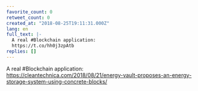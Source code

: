 ```yaml
---
favorite_count: 0
retweet_count: 0
created_at: "2018-08-25T19:11:31.000Z"
lang: en
full_text: |-
  A real #Blockchain application:
  https://t.co/hh0j3zpAtb
replies: []
---
```


A real #Blockchain application:
<https://cleantechnica.com/2018/08/21/energy-vault-proposes-an-energy-storage-system-using-concrete-blocks/>
